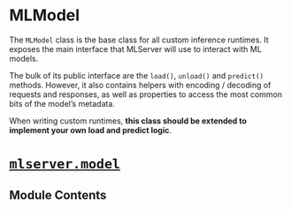 # MLModel

The `MLModel` class is the base class for all custom inference runtimes.
It exposes the main interface that MLServer will use to interact with ML
models.

The bulk of its public interface are the `load()`, `unload()` and
`predict()` methods. However, it also contains helpers with encoding / decoding of requests and
responses, as well as properties to access the most common bits of the model’s
metadata.

When writing custom runtimes, **this class should be
extended to implement your own load and predict logic**.

# [`mlserver.model`](reference.md#module-mlserver.model)

## Module Contents
